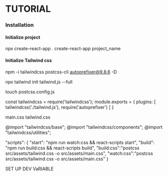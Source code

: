 # TUTORIAL
### Installation
#### Initialize project
npx create-react-app . 
create-react-app project_name

#### Initialize Tailwind css
<!-- autoprefixer เป็นตัว compiler -->
npm -i tailwindcss postcss-cli autoprefixer@9.8.6 -D

<!-- Call tailwind library -->
npx tailwind init tailwind.js --full 

<!-- locate tailwind file in post css -->
touch postcss.config.js

<!-- INSIDE postcss.config.css -->
const tailwindcss = require('tailwindcss');
module.exports = {
    plugins: [
        tailwindcss('./tailwind.js'),
        require('autoprefixer')
    ]
}

<!-- create CSS file tailwind.css จะไปสร้างใน main.css -->
main.css
tailwind.css

<!-- INSIDE tailwind.css -->
@import "tailwindcss/base";
@import "tailwindcss/components";
@import "tailwindcss/utilities";

<!-- INSIDE package.json -->
"scripts": {
    "start": "npm run watch:css && react-scripts start",
    "build": "npm run build:css && react-scripts build",
    "build:css":"postcss src/assets/tailwind.css -o src/assets/main.css",
    "watch:css":"postcss src/assets/tailwind.css -o src/assets/main.css"
}

SET UP DEV VaRIABLE
<!-- INSIDE .dev -->